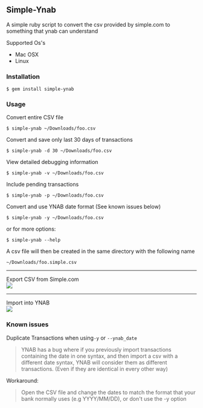 ## Simple-Ynab

A simple ruby script to convert the csv provided by simple.com to something that ynab can understand

Supported Os's
- Mac OSX
- Linux

### Installation

    $ gem install simple-ynab

### Usage

Convert entire CSV file  

    $ simple-ynab ~/Downloads/foo.csv
    
Convert and save only last 30 days of transactions

    $ simple-ynab -d 30 ~/Downloads/foo.csv
    
View detailed debugging information

    $ simple-ynab -v ~/Downloads/foo.csv
         
Include pending transactions

    $ simple-ynab -p ~/Downloads/foo.csv
    
Convert and use YNAB date format (See known issues below)

    $ simple-ynab -y ~/Downloads/foo.csv

or for more options:

    $ simple-ynab --help

A csv file will then be created in the same directory with the following name

    ~/Downloads/foo.simple.csv


----  
Export CSV from Simple.com  
![](http://cl.ly/image/1d0N2n2q2g1o/download/Screenshot%202014-11-11%2009.27.39.png)

----  
Import into YNAB  
![](http://cl.ly/image/1U2J1n413K18/Screenshot%202014-11-11%2012.06.40.png)


### Known issues

Duplicate Transactions when using`-y` or `--ynab_date`

> YNAB has a bug where if you previously import transactions containing the date in one syntax, and then import a csv with a different date syntax, YNAB will consider them as different transactions. (Even if they are identical in every other way)

Workaround:

> Open the CSV file and change the dates to match the format that your bank normally uses (e.g YYYY/MM/DD), or don't use the -y option

